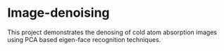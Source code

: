 # Image-denoising
This project demonstrates the denosing of cold atom absorption images using PCA based eigen-face recognition techniques.
